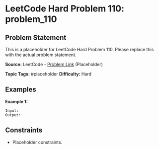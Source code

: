 # LeetCode Hard Problem 110: problem_110

## Problem Statement

This is a placeholder for LeetCode Hard Problem 110.
Please replace this with the actual problem statement.

**Source:** LeetCode - [Problem Link](https://leetcode.com/problems/problem-110/) (Placeholder)

**Topic Tags:** #placeholder
**Difficulty:** Hard

## Examples

**Example 1:**

```
Input:
Output:
```

## Constraints

- Placeholder constraints.
